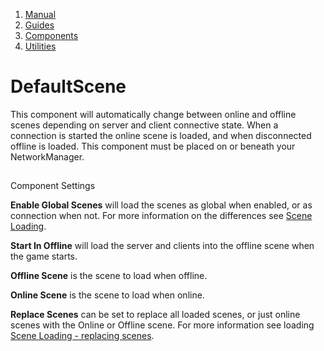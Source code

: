 1.  [Manual](/docs/manual)
3.  [Guides](/docs/manual/guides)
5.  [Components](/docs/manual/guides/components)
7.  [Utilities](/docs/manual/guides/components/utilities)

# DefaultScene

This component will automatically change between online and offline scenes depending on server and client connective state. When a connection is started the online scene is loaded, and when disconnected offline is loaded. This component must be placed on or beneath your NetworkManager.

## 


Component Settings

**Enable Global Scenes** will load the scenes as global when enabled, or as connection when not. For more information on the differences see [Scene Loading](/docs/manual/guides/scene-management/loading-scenes).

**Start In Offline** will load the server and clients into the offline scene when the game starts.

**Offline Scene** is the scene to load when offline.

**Online Scene** is the scene to load when online.

**Replace Scenes** can be set to replace all loaded scenes, or just online scenes with the Online or Offline scene. For more information see loading [Scene Loading - replacing scenes](/docs/manual/guides/scene-management/loading-scenes).